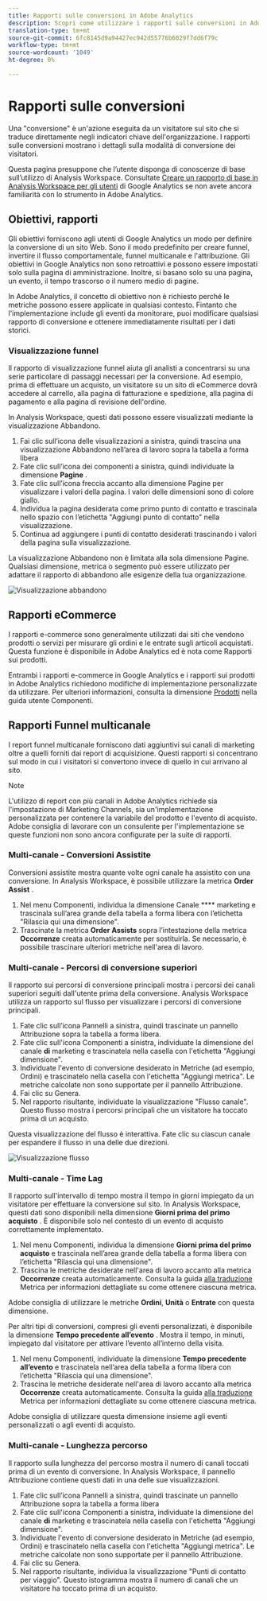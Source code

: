 ```yaml
---
title: Rapporti sulle conversioni in Adobe Analytics
description: Scopri come utilizzare i rapporti sulle conversioni in Adobe Analytics.
translation-type: tm+mt
source-git-commit: 6fc8145d9a94427ec942d55776b6029f7dd6f79c
workflow-type: tm+mt
source-wordcount: '1049'
ht-degree: 0%

---
```



# Rapporti sulle conversioni

Una &quot;conversione&quot; è un&#39;azione eseguita da un visitatore sul sito che si traduce direttamente negli indicatori chiave dell&#39;organizzazione. I rapporti sulle conversioni mostrano i dettagli sulla modalità di conversione dei visitatori.

Questa pagina presuppone che l’utente disponga di conoscenze di base sull’utilizzo di Analysis Workspace. Consultate [Creare un rapporto di base in Analysis Workspace per gli utenti](create-report.md) di Google Analytics se non avete ancora familiarità con lo strumento in Adobe Analytics.

## Obiettivi, rapporti

Gli obiettivi forniscono agli utenti di Google Analytics un modo per definire la conversione di un sito Web. Sono il modo predefinito per creare funnel, invertire il flusso comportamentale, funnel multicanale e l&#39;attribuzione. Gli obiettivi in Google Analytics non sono retroattivi e possono essere impostati solo sulla pagina di amministrazione. Inoltre, si basano solo su una pagina, un evento, il tempo trascorso o il numero medio di pagine.

In Adobe Analytics, il concetto di obiettivo non è richiesto perché le metriche possono essere applicate in qualsiasi contesto. Fintanto che l&#39;implementazione include gli eventi da monitorare, puoi modificare qualsiasi rapporto di conversione e ottenere immediatamente risultati per i dati storici.

### Visualizzazione funnel

Il rapporto di visualizzazione funnel aiuta gli analisti a concentrarsi su una serie particolare di passaggi necessari per la conversione. Ad esempio, prima di effettuare un acquisto, un visitatore su un sito di eCommerce dovrà accedere al carrello, alla pagina di fatturazione e spedizione, alla pagina di pagamento e alla pagina di revisione dell&#39;ordine.

In Analysis Workspace, questi dati possono essere visualizzati mediante la visualizzazione Abbandono.

1. Fai clic sull’icona delle visualizzazioni a sinistra, quindi trascina una visualizzazione Abbandono nell’area di lavoro sopra la tabella a forma libera
2. Fate clic sull’icona dei componenti a sinistra, quindi individuate la dimensione **Pagine** .
3. Fate clic sull’icona freccia accanto alla dimensione Pagine per visualizzare i valori della pagina. I valori delle dimensioni sono di colore giallo.
4. Individua la pagina desiderata come primo punto di contatto e trascinala nello spazio con l’etichetta &quot;Aggiungi punto di contatto&quot; nella visualizzazione.
5. Continua ad aggiungere i punti di contatto desiderati trascinando i valori della pagina sulla visualizzazione.

La visualizzazione Abbandono non è limitata alla sola dimensione Pagine. Qualsiasi dimensione, metrica o segmento può essere utilizzato per adattare il rapporto di abbandono alle esigenze della tua organizzazione.

![Visualizzazione abbandono](/help/technotes/ga-to-aa/assets/fallout.png)

## Rapporti eCommerce

I rapporti e-commerce sono generalmente utilizzati dai siti che vendono prodotti o servizi per misurare gli ordini e le entrate sugli articoli acquistati. Questa funzione è disponibile in Adobe Analytics ed è nota come Rapporti sui prodotti.

Entrambi i rapporti e-commerce in Google Analytics e i rapporti sui prodotti in Adobe Analytics richiedono modifiche di implementazione personalizzate da utilizzare. Per ulteriori informazioni, consulta la dimensione [Prodotti](/help/components/dimensions/product.md) nella guida utente Componenti.

## Rapporti Funnel multicanale

I report funnel multicanale forniscono dati aggiuntivi sui canali di marketing oltre a quelli forniti dai report di acquisizione. Questi rapporti si concentrano sul modo in cui i visitatori si convertono invece di quello in cui arrivano al sito.

>[!NOTE]
>
> L&#39;utilizzo di report con più canali in Adobe Analytics richiede sia l&#39;impostazione di Marketing Channels, sia un&#39;implementazione personalizzata per contenere la variabile del prodotto e l&#39;evento di acquisto. Adobe consiglia di lavorare con un consulente per l&#39;implementazione se queste funzioni non sono ancora configurate per la suite di rapporti.

### Multi-canale - Conversioni Assistite

Conversioni assistite mostra quante volte ogni canale ha assistito con una conversione. In Analysis Workspace, è possibile utilizzare la metrica **Order Assist** .

1. Nel menu Componenti, individua la dimensione Canale **** marketing e trascinala sull’area grande della tabella a forma libera con l’etichetta &quot;Rilascia qui una dimensione&quot;.
2. Trascinate la metrica **Order Assists** sopra l’intestazione della metrica **Occorrenze** creata automaticamente per sostituirla. Se necessario, è possibile trascinare ulteriori metriche nell&#39;area di lavoro.

### Multi-canale - Percorsi di conversione superiori

Il rapporto sui percorsi di conversione principali mostra i percorsi dei canali superiori seguiti dall&#39;utente prima della conversione. Analysis Workspace utilizza un rapporto sul flusso per visualizzare i percorsi di conversione principali.

1. Fate clic sull’icona Pannelli a sinistra, quindi trascinate un pannello Attribuzione sopra la tabella a forma libera.
2. Fate clic sull&#39;icona Componenti a sinistra, individuate la dimensione del canale **di** marketing e trascinatela nella casella con l&#39;etichetta &quot;Aggiungi dimensione&quot;.
3. Individuate l&#39;evento di conversione desiderato in Metriche (ad esempio, Ordini) e trascinatelo nella casella con l&#39;etichetta &quot;Aggiungi metrica&quot;. Le metriche calcolate non sono supportate per il pannello Attribuzione.
4. Fai clic su Genera.
5. Nel rapporto risultante, individuate la visualizzazione &quot;Flusso canale&quot;. Questo flusso mostra i percorsi principali che un visitatore ha toccato prima di un acquisto.

Questa visualizzazione del flusso è interattiva. Fate clic su ciascun canale per espandere il flusso in una delle due direzioni.

![Visualizzazione flusso](/help/technotes/ga-to-aa/assets/flow.png)

### Multi-canale - Time Lag

Il rapporto sull&#39;intervallo di tempo mostra il tempo in giorni impiegato da un visitatore per effettuare la conversione sul sito. In Analysis Workspace, questi dati sono disponibili nella dimensione **Giorni prima del primo acquisto** . È disponibile solo nel contesto di un evento di acquisto correttamente implementato.

1. Nel menu Componenti, individua la dimensione **Giorni prima del primo acquisto** e trascinala nell’area grande della tabella a forma libera con l’etichetta &quot;Rilascia qui una dimensione&quot;.
2. Trascina le metriche desiderate nell&#39;area di lavoro accanto alla metrica **Occorrenze** creata automaticamente. Consulta la guida [alla traduzione](common-metrics.md) Metrica per informazioni dettagliate su come ottenere ciascuna metrica.

Adobe consiglia di utilizzare le metriche **Ordini**, **Unità** o **Entrate** con questa dimensione.

Per altri tipi di conversioni, compresi gli eventi personalizzati, è disponibile la dimensione **Tempo precedente all’evento** . Mostra il tempo, in minuti, impiegato dal visitatore per attivare l’evento all’interno della visita.

1. Nel menu Componenti, individuate la dimensione **Tempo precedente all’evento** e trascinatela nell’area della tabella a forma libera con l’etichetta &quot;Rilascia qui una dimensione&quot;.
2. Trascina le metriche desiderate nell&#39;area di lavoro accanto alla metrica **Occorrenze** creata automaticamente. Consulta la guida [alla traduzione](common-metrics.md) Metrica per informazioni dettagliate su come ottenere ciascuna metrica.

Adobe consiglia di utilizzare questa dimensione insieme agli eventi personalizzati o agli eventi di acquisto.

### Multi-canale - Lunghezza percorso

Il rapporto sulla lunghezza del percorso mostra il numero di canali toccati prima di un evento di conversione. In Analysis Workspace, il pannello Attribuzione contiene questi dati in una delle sue visualizzazioni.

1. Fate clic sull’icona Pannelli a sinistra, quindi trascinate un pannello Attribuzione sopra la tabella a forma libera
2. Fate clic sull&#39;icona Componenti a sinistra, individuate la dimensione del canale **di** marketing e trascinatela nella casella con l&#39;etichetta &quot;Aggiungi dimensione&quot;.
3. Individuate l&#39;evento di conversione desiderato in Metriche (ad esempio, Ordini) e trascinatelo nella casella con l&#39;etichetta &quot;Aggiungi metrica&quot;. Le metriche calcolate non sono supportate per il pannello Attribuzione.
4. Fai clic su Genera.
5. Nel rapporto risultante, individua la visualizzazione &quot;Punti di contatto per viaggio&quot;. Questo istogramma mostra il numero di canali che un visitatore ha toccato prima di un acquisto.
